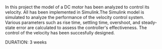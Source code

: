 In this project the model of a DC motor has been analyzed to control its velocity. All has been implemented in Simulink.The Simulink model is simulated to analyze the performance of the velocity control system. Various parameters such as rise time, settling time, overshoot, and steady-state error are calculated to assess the controller's effectiveness. The control of the velocity has been succesfully designed.

DURATION: 3 weeks
